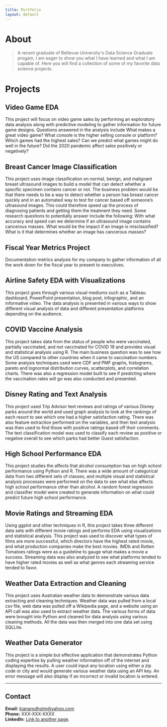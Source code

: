 ```yaml
---
title: Portfolio
layout: default
---
```


# About
> A recent graduate of Bellevue University's Data Science Graduate progam, I am eager to show you what I have learned and what I am capable of. Here you will find a collection of some of my favorite data science projects.

# Projects

## Video Game EDA
This project will focus on video game sales by performing an exploratory data analysis along with predictive modeling to gather information for future game designs. Questions answered in the analysis include What makes a great video game? What console is the higher selling console or platform? Which games had the highest sales? Can we predict what games might do well in the future? Did the 2020 pandemic affect sales positively or negatively?

## Breast Cancer Image Classification
This project uses image classification on normal, benign, and malignant breast ultrasound images to build a model that can detect whether a specific specimen contains cancer or not. The business problem would be that there needs to be a way to detect whether a person has breast cancer quickly and in an automated way to test for cancer based off someone’s ultrasound images. This could therefore speed up the process of diagnosing patients and getting them the treatment they need. Some research questions to potentially answer include the following: With what accuracy and speed can we determine if an ultrasound image contains cancerous masses. What would be the impact if an image is misclassified? What is it that determines whether an image has cancerous masses?

## Fiscal Year Metrics Project  
Documentation metrics analysis for my company to gather information of all the work down for the fiscal year to present to executives.

## Airline Safety EDA with Visualizations
This project goes through various visual mediums such as a Tableau dashboard, PowerPoint presentation, blog post, infographic, and an informative video. The data analysis is presented in various ways to show different visual analysis of data and different presentation platforms depending on the audience. 

## COVID Vaccine Analysis
This project takes data from the status of people who were vaccinated, partially vaccinated, and not vaccinated for COVID 19 and provides visual and statistical analysis using R. The main business question was to see how the US compared to other countries when it came to vaccination numbers. Some analysis techniques used were CDF and PMF graphs, histograms, pareto and lognormal distribution curves, scatterplots, and correlation charts. There was also a regression model built to see if predicting where the vaccination rates will go was also conducted and presented.

## Disney Rating and Text Analysis
This project used Trip Advisor text reviews and ratings of various Disney parks around the world and used graph analysis to look at the rankings of each resort to see which one had a higher satisfaction rating. There was also feature extraction performed on the variables, and then text analysis was then used to find those with positive ratings based off their comments. The text classification model was used to classify each review as positive or negative overall to see which parks had better Guest satisfaction. 

## High School Performance EDA
This project studies the affects that alcohol consumption has on high school performance using Python and R. There was a wide amount of categorical data from two different sets of classes, and multiple visual and statistical analysis processes were performed on the data to see what else affects high school performance other than alcohol. A random forest regression and classifier model were created to generate information on what could predict future high school performance.

## Movie Ratings and Streaming EDA
Using ggplot and other techniques in R, this project takes three different data sets with different movie ratings and performs EDA using visualizations and statistical analysis. This project was used to discover what types of films are more successful, which directors have the highest rated movie, and what production companies make the best movies. IMDb and Rotten Tomatoes ratings were as a guideline to gauge what makes a movie a success. Streaming data was also analyzed to see what platforms tended to have higher rated movies as well as what genres each streaming service tended to favor.

## Weather Data Extraction and Cleaning
This project uses Australian weather data to demonstrate various data extracting and cleaning techniques. Weather data was pulled from a local csv file, web data was pulled off a Wikipedia page, and a website using an API call was also used to extract weather data. The various forms of data were brought into Python and cleaned for data analysis using various cleaning methods. All the data was then merged into one data set using SQLLite.

## Weather Data Generator
This project is a simple but effective application that demonstrates Python coding expertise by pulling weather information off of the internet and displaying the results. A user could input any location using either a zip code or city and would generate various weather data using an API key. An error message will also display if an incorrect or invalid location is entered. 

* * *

## Contact
**Email:** kianarodholm@yahoo.com  
**Phone:** XXX-XXX-XXXX  
**LinkedIn:** [Link to another page](./another-page.html).  
